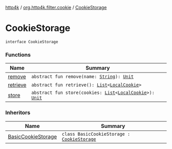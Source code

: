 [http4k](../../index.md) / [org.http4k.filter.cookie](../index.md) / [CookieStorage](./index.md)

# CookieStorage

`interface CookieStorage`

### Functions

| Name | Summary |
|---|---|
| [remove](remove.md) | `abstract fun remove(name: `[`String`](https://kotlinlang.org/api/latest/jvm/stdlib/kotlin/-string/index.html)`): `[`Unit`](https://kotlinlang.org/api/latest/jvm/stdlib/kotlin/-unit/index.html) |
| [retrieve](retrieve.md) | `abstract fun retrieve(): `[`List`](https://kotlinlang.org/api/latest/jvm/stdlib/kotlin.collections/-list/index.html)`<`[`LocalCookie`](../-local-cookie/index.md)`>` |
| [store](store.md) | `abstract fun store(cookies: `[`List`](https://kotlinlang.org/api/latest/jvm/stdlib/kotlin.collections/-list/index.html)`<`[`LocalCookie`](../-local-cookie/index.md)`>): `[`Unit`](https://kotlinlang.org/api/latest/jvm/stdlib/kotlin/-unit/index.html) |

### Inheritors

| Name | Summary |
|---|---|
| [BasicCookieStorage](../-basic-cookie-storage/index.md) | `class BasicCookieStorage : `[`CookieStorage`](./index.md) |

